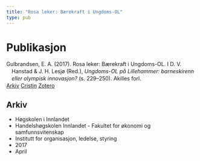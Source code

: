 ```yaml
---
title: "Rosa leker: Bærekraft i Ungdoms-OL"
type: pub
---
```

<h1>Publikasjon</h1>
<article id="csl-bib-container-G44WKL7G" class="csl-bib-container">
  <div class="csl-bib-body" style="line-height: 1.35; padding-left: 1em; text-indent:-1em;">
  <div class="csl-entry">Gulbrandsen, E. A. (2017). Rosa leker: B&#xE6;rekraft i Ungdoms-OL. I D. V. Hanstad &amp; J. H. Lesj&#xF8; (Red.), <i>Ungdoms-OL p&#xE5; Lillehammer: barneskirenn eller olympisk innovasjon?</i> (s. 229&#x2013;250). Akilles forl.</div>
</div>
  <div class="csl-bib-buttons">
    <a href="#taxonomy-article-G44WKL7G" class="csl-bib-button">Arkiv</a>
    <a href="https://app.cristin.no/results/show.jsf?id=1464052" alt="Cristin URL" class="csl-bib-button">Cristin</a>
    <a href="http://zotero.org/groups/5022929/items/G44WKL7G" alt="Zotero URL" class="csl-bib-button">Zotero</a>
  </div>
  <div id="csl-bib-meta-container-G44WKL7G"></div>
</article>
<div id="csl-bib-meta-G44WKL7G" class="csl-bib-meta">
  <article id="taxonomy-article-G44WKL7G" class="taxonomy-article">
    <h1>Arkiv</h1>
    <ul>
      <li>Høgskolen i Innlandet</li>
      <li>Handelshøgskolen Innlandet - Fakultet for økonomi og samfunnsvitenskap</li>
      <li>Institutt for organisasjon, ledelse, styring</li>
      <li>2017</li>
      <li>April</li>
    </ul>
  </article>
</div>
